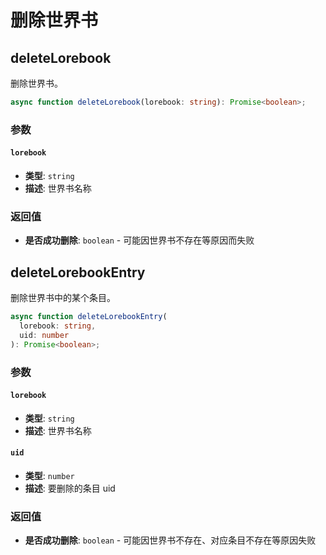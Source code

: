 # 删除世界书

<CustomTOC />

## deleteLorebook

删除世界书。

```typescript
async function deleteLorebook(lorebook: string): Promise<boolean>;
```

### 参数

#### `lorebook`

- **类型**: `string`
- **描述**: 世界书名称

### 返回值

- **是否成功删除**: `boolean` - 可能因世界书不存在等原因而失败

## deleteLorebookEntry

删除世界书中的某个条目。

```typescript
async function deleteLorebookEntry(
  lorebook: string,
  uid: number
): Promise<boolean>;
```

### 参数

#### `lorebook`

- **类型**: `string`
- **描述**: 世界书名称

#### `uid`

- **类型**: `number`
- **描述**: 要删除的条目 uid

### 返回值

- **是否成功删除**: `boolean` - 可能因世界书不存在、对应条目不存在等原因失败